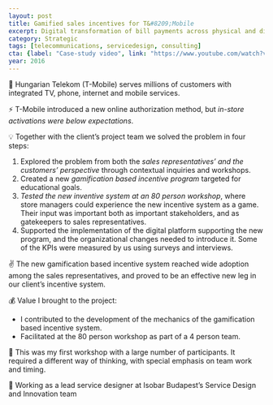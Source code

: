 ```yaml
---
layout: post
title: Gamified sales incentives for T&#8209;Mobile
excerpt: Digital transformation of bill payments across physical and digital channels
category: Strategic
tags: [telecommunications, servicedesign, consulting]
cta: {label: "Case-study video", link: "https://www.youtube.com/watch?v=ktNnXqW93t0"}
year: 2016
---
```


🏢 Hungarian Telekom (T-Mobile) serves millions of customers with integrated TV, phone, internet and mobile services. 

⚡ T-Mobile introduced a new online authorization method, but *in-store activations were below expectations*. 

💡 Together with the client’s project team we solved the problem in four steps:

1. Explored the problem from both the *sales representatives’ and the customers’ perspective* through contextual inquiries and workshops.
2. Created a new *gamification based incentive program* targeted for educational goals.
3. *Tested the new inventive system at an 80 person workshop*, where store managers could experience the new incentive system as a game. Their input was important both as important stakeholders, and as gatekeepers to sales representatives.
4. Supported the implementation of the digital platform supporting the new program, and the organizational changes needed to introduce it. Some of the KPIs were measured by us using surveys and interviews. 

✌️ The new gamification based incentive system reached wide adoption among the sales representatives, and proved to be an effective new leg in our client’s incentive system. 

💰 Value I brought to the project:

- I contributed to the development of the mechanics of the gamification based incentive system.
- Facilitated at the 80 person workshop as part of a 4 person team. 

💙 This was my first workshop with a large number of participants. It required a different way of thinking, with special emphasis on team work and timing. 

👥 Working as a lead service designer at Isobar Budapest’s Service Design and Innovation team